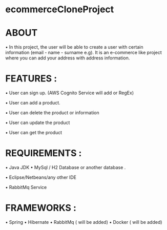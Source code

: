 # ecommerceCloneProject


# ABOUT 
 • In this project, the user will be able to create a user with certain information (email - name - surname e.g).
  It is an e-commerce like project where you can add your address with address information.
 
 # FEATURES :
 
• User can sign up. (AWS Cognito Service will add or RegEx)

• User can add a product.

• User can delete the product or information 

• User can update  the product 

• User can get the product 
  
 
 
 
 # REQUIREMENTS :
 
•  Java JDK 
• MySql /  H2 Database or  another database . 

• Eclipse/Netbeans/any other IDE

• RabbitMq Service


# FRAMEWORKS :

• Spring 
• Hibernate 
• RabbitMq ( will be added) 
• Docker  ( will be added) 




 
